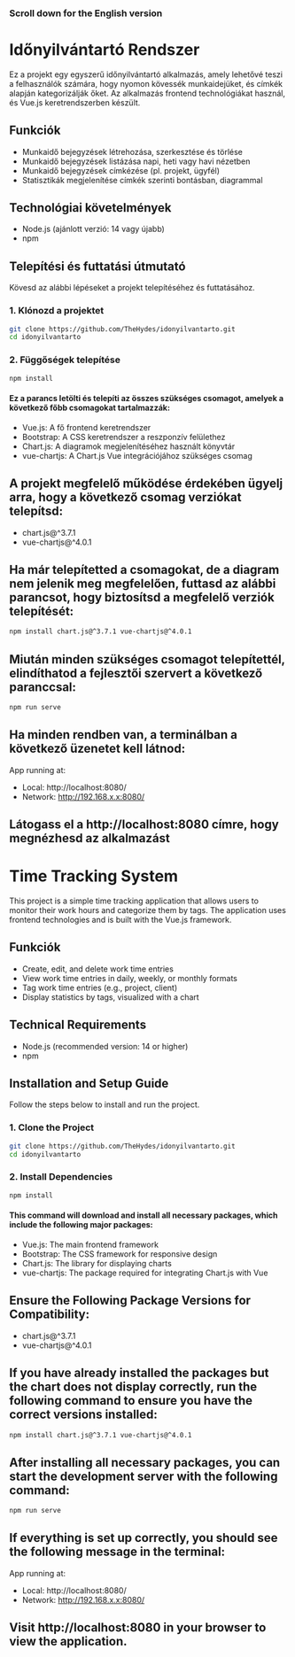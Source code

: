 ### Scroll down for the English version

# Időnyilvántartó Rendszer

Ez a projekt egy egyszerű időnyilvántartó alkalmazás, amely lehetővé teszi a felhasználók számára, hogy nyomon kövessék munkaidejüket, és címkék alapján kategorizálják őket. Az alkalmazás frontend technológiákat használ, és Vue.js keretrendszerben készült.

## Funkciók

- Munkaidő bejegyzések létrehozása, szerkesztése és törlése
- Munkaidő bejegyzések listázása napi, heti vagy havi nézetben
- Munkaidő bejegyzések címkézése (pl. projekt, ügyfél)
- Statisztikák megjelenítése címkék szerinti bontásban, diagrammal

## Technológiai követelmények

- Node.js (ajánlott verzió: 14 vagy újabb)
- npm

## Telepítési és futtatási útmutató

Kövesd az alábbi lépéseket a projekt telepítéséhez és futtatásához.

### 1. Klónozd a projektet

```bash
git clone https://github.com/TheHydes/idonyilvantarto.git
cd idonyilvantarto
```

### 2. Függőségek telepítése

```bash
npm install
```

#### Ez a parancs letölti és telepíti az összes szükséges csomagot, amelyek a következő főbb csomagokat tartalmazzák:

- Vue.js: A fő frontend keretrendszer
- Bootstrap: A CSS keretrendszer a reszponzív felülethez
- Chart.js: A diagramok megjelenítéséhez használt könyvtár
- vue-chartjs: A Chart.js Vue integrációjához szükséges csomag

## A projekt megfelelő működése érdekében ügyelj arra, hogy a következő csomag verziókat telepítsd:

- chart.js@^3.7.1
- vue-chartjs@^4.0.1

## Ha már telepítetted a csomagokat, de a diagram nem jelenik meg megfelelően, futtasd az alábbi parancsot, hogy biztosítsd a megfelelő verziók telepítését:

```bash
npm install chart.js@^3.7.1 vue-chartjs@^4.0.1
```

## Miután minden szükséges csomagot telepítettél, elindíthatod a fejlesztői szervert a következő paranccsal:

```bash
npm run serve
```

## Ha minden rendben van, a terminálban a következő üzenetet kell látnod:
App running at:
- Local:   http://localhost:8080/
- Network: http://192.168.x.x:8080/

## Látogass el a http://localhost:8080 címre, hogy megnézhesd az alkalmazást


# Time Tracking System

This project is a simple time tracking application that allows users to monitor their work hours and categorize them by tags. The application uses frontend technologies and is built with the Vue.js framework.

## Funkciók

- Create, edit, and delete work time entries
- View work time entries in daily, weekly, or monthly formats
- Tag work time entries (e.g., project, client)
- Display statistics by tags, visualized with a chart

## Technical Requirements

- Node.js (recommended version: 14 or higher)
- npm

## Installation and Setup Guide

Follow the steps below to install and run the project.

### 1. Clone the Project

```bash
git clone https://github.com/TheHydes/idonyilvantarto.git
cd idonyilvantarto
```

### 2. Install Dependencies

```bash
npm install
```

#### This command will download and install all necessary packages, which include the following major packages:

- Vue.js: The main frontend framework
- Bootstrap: The CSS framework for responsive design
- Chart.js: The library for displaying charts
- vue-chartjs: The package required for integrating Chart.js with Vue

## Ensure the Following Package Versions for Compatibility:

- chart.js@^3.7.1
- vue-chartjs@^4.0.1

## If you have already installed the packages but the chart does not display correctly, run the following command to ensure you have the correct versions installed:

```bash
npm install chart.js@^3.7.1 vue-chartjs@^4.0.1
```

## After installing all necessary packages, you can start the development server with the following command:

```bash
npm run serve
```

## If everything is set up correctly, you should see the following message in the terminal:
App running at:
- Local:   http://localhost:8080/
- Network: http://192.168.x.x:8080/

## Visit http://localhost:8080 in your browser to view the application.